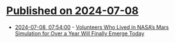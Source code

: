 # [Published on 2024-07-08](index.md)

* [2024-07-08, 07:54:00](https://soylentnews.org/article.pl?sid=24/07/08/0654208&from=rss) - [Volunteers Who Lived in NASA’s Mars Simulation for Over a Year Will Finally Emerge Today](https://soylentnews.org/article.pl?sid=24/07/08/0654208&from=rss)
